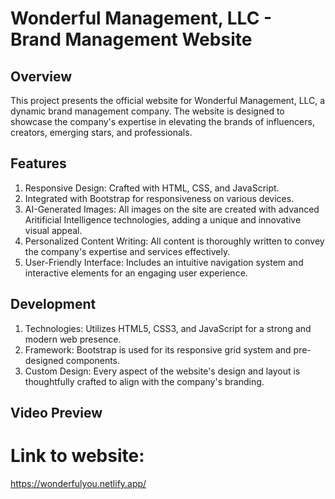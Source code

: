 # Wonderful Management, LLC - Brand Management Website

## Overview
This project presents the official website for Wonderful Management, LLC, a dynamic brand management company. The website is designed to showcase the company's expertise in elevating the brands of influencers, creators, emerging stars, and professionals.

## Features
  1. Responsive Design: Crafted with HTML, CSS, and JavaScript.
  2. Integrated with Bootstrap for responsiveness on various devices.
  3. AI-Generated Images: All images on the site are created with advanced Aritificial Intelligence technologies, adding a unique and innovative visual appeal.
  4. Personalized Content Writing: All content is thoroughly written to convey the company's expertise and services effectively.
  5. User-Friendly Interface: Includes an intuitive navigation system and interactive elements for an engaging user experience.

## Development
  1. Technologies: Utilizes HTML5, CSS3, and JavaScript for a strong and modern web presence.
  2. Framework: Bootstrap is used for its responsive grid system and pre-designed components.
  3. Custom Design: Every aspect of the website's design and layout is thoughtfully crafted to align with the company's branding.

## Video Preview

# Link to website:
https://wonderfulyou.netlify.app/
